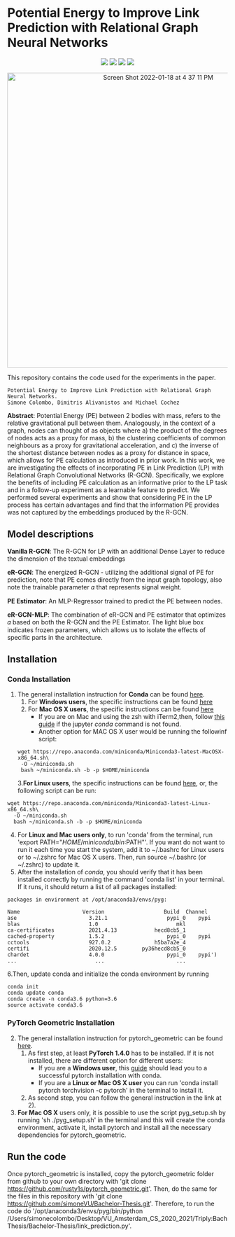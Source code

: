 # Potential Energy to Improve Link Prediction with Relational Graph Neural Networks
<p align="center">
<a href="https://github.com/pytorch/pytorch"><img src="https://img.shields.io/badge/pyTorch-11.1-blue.svg"></a>
<a href="https://github.com/pyg-team/pytorch_geometric"><img src="https://img.shields.io/badge/pyorchGometric-1.7.2-orange.svg"></a>
    <img src="https://img.shields.io/badge/License-MIT-blue.svg">
<a href=""><img src="http://img.shields.io/badge/Paper-PDF-red.svg"></a>
</p>
<p align="center">
<img width="674" alt="Screen Shot 2022-01-18 at 4 37 11 PM" src="https://user-images.githubusercontent.com/60779914/149968740-e19b7016-a42a-4dfa-91f8-24f26dd74062.png">
</p>

This repository contains the code used for the experiments in the paper.

```
Potential Energy to Improve Link Prediction with Relational Graph Neural Networks.
Simone Colombo, Dimitris Alivanistos and Michael Cochez
```

**Abstract**: Potential Energy (PE) between 2 bodies with mass, refers to the relative gravitational pull between them. Analogously, in the context of a graph, nodes can thought of as objects where a) the product of the degrees of nodes acts as a proxy for mass, b) the clustering coefficients of common neighbours as a proxy for gravitational acceleration, and c) the inverse of the shortest distance between nodes as a proxy for distance in space, which allows for PE calculation as introduced in prior work. In this work, we are investigating the effects of incorporating PE in Link Prediction (LP) with Relational Graph Convolutional Networks (R-GCN). Specifically, we explore the benefits of including PE calculation as an informative prior to the LP task and in a follow-up experiment as a learnable feature to predict. We performed several experiments and show that considering PE in the LP process has certain advantages and find that the information PE provides was not captured by the embeddings produced by the R-GCN.

## Model descriptions
**Vanilla R-GCN**: The R-GCN for LP with an additional Dense Layer to reduce the dimension of the textual embeddings

**eR-GCN**: The energized R-GCN - utilizing the additional signal of PE for prediction, note that PE comes directly from the input graph topology, also note the trainable parameter 𝛼 that represents signal weight. 

**PE Estimator**: An MLP-Regressor trained to predict the PE between nodes. 

**eR-GCN-MLP**: The combination of eR-GCN and PE estimator that optimizes 𝛼 based on both the R-GCN and the PE Estimator. The light blue box indicates frozen parameters, which allows us to isolate the effects of specific parts in the architecture.


## Installation
### Conda Installation
1) The general installation instruction for **Conda** can be found [here](https://docs.conda.io/projects/continuumio-conda/en/latest/user-guide/install/index.html).
    1. For **Windows users**, the specific instructions can be found [here](https://docs.conda.io/projects/continuumio-conda/en/latest/user-guide/install/windows.html)
    2. For **Mac OS X users**, the specific instructions can be found [here](https://docs.conda.io/projects/continuumio-conda/en/latest/user-guide/install/windows.html)
        * If you are on Mac and using the zsh with iTerm2,then, follow [this guide](https://medium.com/@sumitmenon/how-to-get-anaconda-to-work-with-oh-my-zsh-on-mac-os-x-7c1c7247d896) if the jupyter _conda_ command is not found.
        * Another option for MAC OS X user would be running the followinf script:
   ~~~~
   wget https://repo.anaconda.com/miniconda/Miniconda3-latest-MacOSX-x86_64.sh\
    -O ~/miniconda.sh
    bash ~/miniconda.sh -b -p $HOME/miniconda
   ~~~~
    3.**For Linux users**, the specific instructions can be found [here](https://docs.conda.io/projects/continuumio-conda/en/latest/user-guide/install/linux.html), or, the following script can be run:
  ~~~~
  wget https://repo.anaconda.com/miniconda/Miniconda3-latest-Linux-x86_64.sh\
    -O ~/miniconda.sh
    bash ~/miniconda.sh -b -p $HOME/miniconda
   ~~~~
  4. For **Linux and Mac users only**, to run 'conda' from the terminal, run 'export PATH="$HOME/miniconda/bin:$PATH"'. If you want do not want to run it each time you start the system, add it to ~/.bashrc for Linux users or to ~/.zshrc for Mac OS X users. Then, run source ~/.bashrc (or ~/.zshrc) to update it.
  5. After the installation of _conda_, you should verify that it has been installed correctly by running the command 'conda list' in your terminal. If it runs, it should return a list of all packages installed:
 ~~~~
packages in environment at /opt/anaconda3/envs/pyg:

Name                    Version                   Build  Channel
ase                       3.21.1                   pypi_0    pypi
blas                      1.0                         mkl  
ca-certificates           2021.4.13            hecd8cb5_1  
cached-property           1.5.2                    pypi_0    pypi
cctools                   927.0.2              h5ba7a2e_4  
certifi                   2020.12.5        py36hecd8cb5_0  
chardet                   4.0.0                    pypi_0    pypi')
...                         ...                       ...
~~~~
6.Then, update conda and initialize the conda environment by running 
~~~~
conda init
conda update conda
conda create -n conda3.6 python=3.6
source activate conda3.6
~~~~
### PyTorch Geometric Installation
2) The general installation instruction for pytorch_geometric can be found [here](https://pytorch-geometric.readthedocs.io/en/latest/notes/installation.html#).
    1. As first step, at least **PyTorch 1.4.0** has to be installed. If it is not installed, there are different option for different users:
        * If you are a **Windows user**, this [guide](https://medium.com/@bryant.kou/how-to-install-pytorch-on-windows-step-by-step-cc4d004adb2a) should lead you to a successful pytorch installation with conda.
        * If you are a **Linux or Mac OS X user** you can run 'conda install pytorch torchvision -c pytorch' in the terminal to install it.
    2. As second step, you can follow the general instruction in the link at 2). 
3) **For Mac OS X** users only, it is possible to use the script pyg_setup.sh by running 'sh ./pyg_setup.sh' in the terminal and this will create the conda environment, activate it, install pytorch and install all the necessary dependencies for pytorch_geometric.

## Run the code
Once pytorch_geometric is installed, copy the pytorch_geometric folder from github to your own directory with 'git clone https://github.com/rusty1s/pytorch_geometric.git'. Then, do the same for the files in this repository with 'git clone https://github.com/simoneVU/Bachelor-Thesis.git'. Therefore, to run the code do '/opt/anaconda3/envs/pyg/bin/python /Users/simonecolombo/Desktop/VU_Amsterdam_CS_2020_2021/Triply:BachThesis/Bachelor-Thesis/link_prediction.py'.
